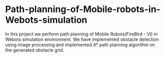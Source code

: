 # Path-planning-of-Mobile-robots-in-Webots-simulation
In this project we perform path planning of Mobile Robots(FireBird - VI) in Webots simulation environment. 
We have implemented obstacle detection using image processing and implemented A* path planning algorithm on the generated obstacle grid.



